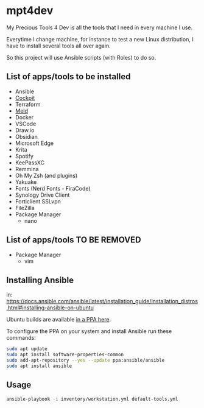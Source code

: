 # mpt4dev

My Precious Tools 4 Dev is all the tools that I need in every machine I use.

Everytime I change machine, for instance to test a new Linux distribution, I have to install several tools all over again.

So this project will use Ansible scripts (with Roles) to do so.

## List of apps/tools to be installed

- Ansible
- [Cockpit](https://cockpit-project.org/)
- Terraform
- [Meld](https://meldmerge.org/)
- Docker
- VSCode
- Draw.io
- Obsidian
- Microsoft Edge
- Krita
- Spotify
- KeePassXC
- Remmina
- Oh My Zsh (and plugins)
- Yakuake
- Fonts (Nerd Fonts - FiraCode)
- Synology Drive Client
- Forticlient SSLvpn
- FileZilla
- Package Manager
  - nano

## List of apps/tools TO BE REMOVED

- Package Manager
  - vim

## Installing Ansible

in: <https://docs.ansible.com/ansible/latest/installation_guide/installation_distros.html#installing-ansible-on-ubuntu>

Ubuntu builds are available [in a PPA here](https://launchpad.net/~ansible/+archive/ubuntu/ansible).

To configure the PPA on your system and install Ansible run these commands:

```bash
sudo apt update
sudo apt install software-properties-common
sudo add-apt-repository --yes --update ppa:ansible/ansible
sudo apt install ansible
```

## Usage

```bash
ansible-playbook -i inventory/workstation.yml default-tools.yml
```
